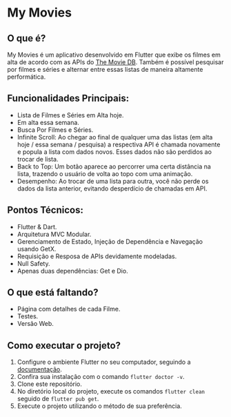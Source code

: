 # My Movies

## O que é?

My Movies é um aplicativo desenvolvido em Flutter que exibe os filmes em alta de acordo com as APIs do [The Movie DB](https://www.themoviedb.org/). Também é possível pesquisar por filmes e séries e alternar entre essas listas de maneira altamente performática.

## Funcionalidades Principais:

- Lista de Filmes e Séries em Alta hoje.
- Em alta essa semana.
- Busca Por Filmes e Séries.
- Infinite Scroll: Ao chegar ao final de qualquer uma das listas (em alta hoje / essa semana / pesquisa) a respectiva API é chamada novamente e popula a lista com dados novos. Esses dados não são perdidos ao trocar de lista.
- Back to Top: Um botão aparece ao percorrer uma certa distância na lista, trazendo o usuário de volta ao topo com uma animação.
- Desempenho: Ao trocar de uma lista para outra, você não perde os dados da lista anterior, evitando desperdício de chamadas em API.

## Pontos Técnicos:

- Flutter & Dart.
- Arquitetura MVC Modular.
- Gerenciamento de Estado, Injeção de Dependência e Navegação usando GetX.
- Requisição e Resposa de APIs devidamente modeladas.
- Null Safety.
- Apenas duas dependências: Get e Dio.

## O que está faltando?

- Página com detalhes de cada Filme.
- Testes.
- Versão Web.

## Como executar o projeto?

1. Configure o ambiente Flutter no seu computador, seguindo a [documentação](https://docs.flutter.dev/get-started/install).
2. Confira sua instalação com o comando `flutter doctor -v`.
3. Clone este repositório.
4. No diretório local do projeto, execute os comandos `flutter clean` seguido de `flutter pub get`.
5. Execute o projeto utilizando o método de sua preferência.
